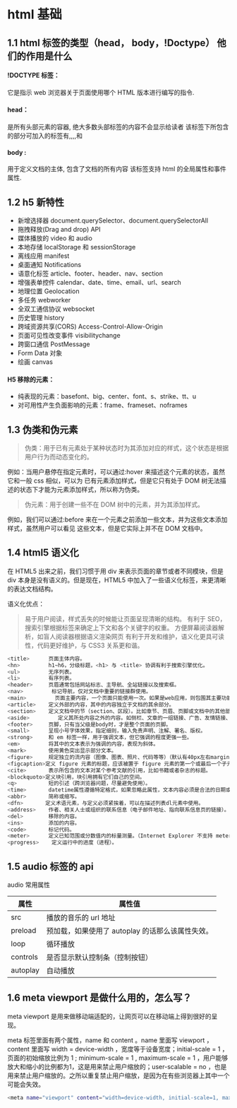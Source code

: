 <!--
 * @Author: daiyunzhou daiyunz@chanjet.com
 * @Date: 2023-10-12 10:42:56
 * @LastEditors: daiyunzhou daiyunz@chanjet.com
 * @LastEditTime: 2023-10-27 20:55:14
 * @FilePath: /fe-interview/document/base/html/index.md
 * @Description: 这是默认设置,请设置`customMade`, 打开koroFileHeader查看配置 进行设置: https://github.com/OBKoro1/koro1FileHeader/wiki/%E9%85%8D%E7%BD%AE
-->

# html 基础

## 1.1 html 标签的类型（head， body，!Doctype） 他们的作用是什么

#### !DOCTYPE 标签：

它是指示 web 浏览器关于页面使用哪个 HTML 版本进行编写的指令.

#### head：

是所有头部元素的容器, 绝大多数头部标签的内容不会显示给读者
该标签下所包含的部分可加入的标签有,,,,和

#### body :

用于定义文档的主体, 包含了文档的所有内容
该标签支持 html 的全局属性和事件属性.

## 1.2 h5 新特性

- 新增选择器 document.querySelector、document.querySelectorAll
- 拖拽释放(Drag and drop) API
- 媒体播放的 video 和 audio
- 本地存储 localStorage 和 sessionStorage
- 离线应用 manifest
- 桌面通知 Notifications
- 语意化标签 article、footer、header、nav、section
- 增强表单控件 calendar、date、time、email、url、search
- 地理位置 Geolocation
- 多任务 webworker
- 全双工通信协议 websocket
- 历史管理 history
- 跨域资源共享(CORS) Access-Control-Allow-Origin
- 页面可见性改变事件 visibilitychange
- 跨窗口通信 PostMessage
- Form Data 对象
- 绘画 canvas

#### H5 移除的元素：

- 纯表现的元素：basefont、big、center、font、s、strike、tt、u
- 对可用性产生负面影响的元素：frame、frameset、noframes

## 1.3 伪类和伪元素

> 伪类：用于已有元素处于某种状态时为其添加对应的样式，这个状态是根据用户行为而动态变化的。

例如：当用户悬停在指定元素时，可以通过:hover 来描述这个元素的状态，虽然它和一般 css 相似，可以为 已有元素添加样式，但是它只有处于 DOM 树无法描述的状态下才能为元素添加样式，所以称为伪类。

> 伪元素：用于创建一些不在 DOM 树中的元素，并为其添加样式。

例如，我们可以通过:before 来在一个元素之前添加一些文本，并为这些文本添加样式，虽然用户可以看见 这些文本，但是它实际上并不在 DOM 文档中。

## 1.4 html5 语义化

在 HTML5 出来之前，我们习惯于用 div 来表示页面的章节或者不同模块，但是 div 本身是没有语义的。但是现在，HTML5 中加入了一些语义化标签，来更清晰的表达文档结构。

语义化优点：

> 易于用户阅读，样式丢失的时候能让页面呈现清晰的结构。
> 有利于 SEO，搜索引擎根据标签来确定上下文和各个关键字的权重。
> 方便屏幕阅读器解析，如盲人阅读器根据语义渲染网页
> 有利于开发和维护，语义化更具可读性，代码更好维护，与 CSS3 关系更和谐。

```bash
<title>      页面主体内容。
<hn>         h1~h6，分级标题，<h1> 与 <title> 协调有利于搜索引擎优化。
<ul>         无序列表。
<li>         有序列表。
<header>     页眉通常包括网站标志、主导航、全站链接以及搜索框。
<nav>         标记导航，仅对文档中重要的链接群使用。
<main>         页面主要内容，一个页面只能使用一次。如果是web应用，则包围其主要功能。
<article>    定义外部的内容，其中的内容独立于文档的其余部分。
<section>    定义文档中的节（section、区段）。比如章节、页眉、页脚或文档中的其他部分。
<aside>         定义其所处内容之外的内容。如侧栏、文章的一组链接、广告、友情链接、相关产品列表等。
<footer>     页脚，只有当父级是body时，才是整个页面的页脚。
<small>      呈现小号字体效果，指定细则，输入免责声明、注解、署名、版权。
<strong>     和 em 标签一样，用于强调文本，但它强调的程度更强一些。
<em>         将其中的文本表示为强调的内容，表现为斜体。
<mark>       使用黄色突出显示部分文本。
<figure>     规定独立的流内容（图像、图表、照片、代码等等）（默认有40px左右margin）。
<figcaption>定义 figure 元素的标题，应该被置于 figure 元素的第一个或最后一个子元素的位置。
<cite>       表示所包含的文本对某个参考文献的引用，比如书籍或者杂志的标题。
<blockquoto>定义块引用，块引用拥有它们自己的空间。
<q>          短的引述（跨浏览器问题，尽量避免使用）。
<time>       datetime属性遵循特定格式，如果忽略此属性，文本内容必须是合法的日期或者时间格式。
<abbr>       简称或缩写。
<dfn>       定义术语元素，与定义必须紧挨着，可以在描述列表dl元素中使用。
<address>    作者、相关人士或组织的联系信息（电子邮件地址、指向联系信息页的链接）。
<del>        移除的内容。
<ins>        添加的内容。
<code>       标记代码。
<meter>      定义已知范围或分数值内的标量测量。（Internet Explorer 不支持 meter 标签）
<progress>    定义运行中的进度（进程）。
```

## 1.5 audio 标签的 api

audio 常用属性

| 属性     | 属性值                                           |
| -------- | ------------------------------------------------ |
| src      | 播放的音乐的 url 地址                            |
| preload  | 预加载，如果使用了 autoplay 的话那么该属性失效。 |
| loop     | 循环播放                                         |
| controls | 是否显示默认控制条（控制按钮）                   |
| autoplay | 自动播放                                         |

## 1.6 meta viewport 是做什么用的，怎么写？

meta viewport 是用来做移动端适配的，让网页可以在移动端上得到很好的呈现。

meta 标签里面有两个属性，name 和 content 。name 里面写 viewport ，content 里面写 width = device-width ，宽度等于设备宽度；initial-scale = 1 ，页面的初始缩放比例为 1 ; minimum-scale = 1 , maximum-scale = 1 ，用户能够放大和缩小的比例都为1，这是用来禁止用户缩放的；user-scalable = no ，也是用来禁止用户缩放的。之所以重复禁止用户缩放，是因为在有些浏览器上其中一个可能会失效。

```sh
<meta name="viewport" content="width=device-width, initial-scale=1, maximum-scale=1, minimum-scale=1" />
```